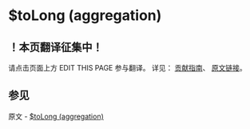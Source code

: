 # $toLong (aggregation)

## ！本页翻译征集中！

请点击页面上方 EDIT THIS PAGE 参与翻译。
详见：
[贡献指南]( https://github.com/JinMuInfo/MongoDB-Manual-zh/blob/master/CONTRIBUTING.md )、
[原文链接](  https://docs.mongodb.com/manual/reference/operator/aggregation/toLong/  )。
## 参见

原文 - [$toLong (aggregation)]( https://docs.mongodb.com/manual/reference/operator/aggregation/toLong/ )

